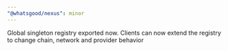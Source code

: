 ```yaml
---
"@whatsgood/nexus": minor
---
```


Global singleton registry exported now. Clients can now extend the registry to change chain, network and provider behavior
